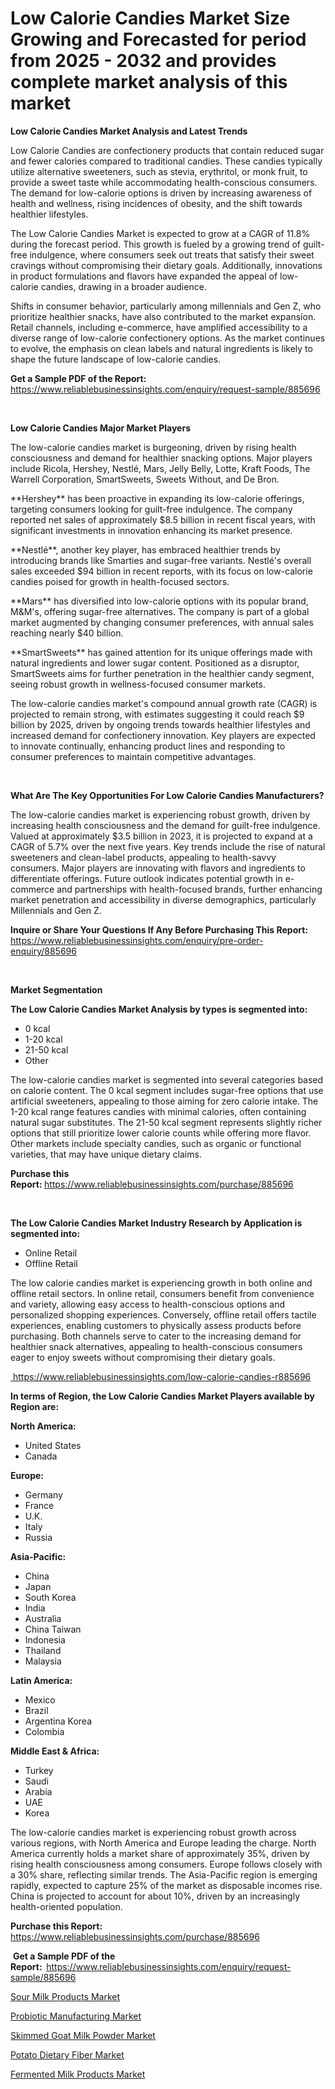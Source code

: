<p><h1>Low Calorie Candies Market Size Growing and Forecasted for period from 2025 - 2032 and provides complete market analysis of this market</h1></p><p><strong>Low Calorie Candies Market Analysis and Latest Trends</strong></p>
<p><p>Low Calorie Candies are confectionery products that contain reduced sugar and fewer calories compared to traditional candies. These candies typically utilize alternative sweeteners, such as stevia, erythritol, or monk fruit, to provide a sweet taste while accommodating health-conscious consumers. The demand for low-calorie options is driven by increasing awareness of health and wellness, rising incidences of obesity, and the shift towards healthier lifestyles.</p><p>The Low Calorie Candies Market is expected to grow at a CAGR of 11.8% during the forecast period. This growth is fueled by a growing trend of guilt-free indulgence, where consumers seek out treats that satisfy their sweet cravings without compromising their dietary goals. Additionally, innovations in product formulations and flavors have expanded the appeal of low-calorie candies, drawing in a broader audience. </p><p>Shifts in consumer behavior, particularly among millennials and Gen Z, who prioritize healthier snacks, have also contributed to the market expansion. Retail channels, including e-commerce, have amplified accessibility to a diverse range of low-calorie confectionery options. As the market continues to evolve, the emphasis on clean labels and natural ingredients is likely to shape the future landscape of low-calorie candies.</p></p>
<p><strong>Get a Sample PDF of the Report:&nbsp;</strong> <a href="https://www.reliablebusinessinsights.com/enquiry/request-sample/885696?utm_campaign=1119&utm_medium=2&utm_source=Github&utm_content=ia&utm_term=07042025&utm_id=low-calorie-candies">https://www.reliablebusinessinsights.com/enquiry/request-sample/885696</a></p>
<p>&nbsp;</p>
<p><strong>Low Calorie Candies Major Market Players</strong></p>
<p><p>The low-calorie candies market is burgeoning, driven by rising health consciousness and demand for healthier snacking options. Major players include Ricola, Hershey, Nestlé, Mars, Jelly Belly, Lotte, Kraft Foods, The Warrell Corporation, SmartSweets, Sweets Without, and De Bron.</p><p>**Hershey** has been proactive in expanding its low-calorie offerings, targeting consumers looking for guilt-free indulgence. The company reported net sales of approximately $8.5 billion in recent fiscal years, with significant investments in innovation enhancing its market presence.</p><p>**Nestlé**, another key player, has embraced healthier trends by introducing brands like Smarties and sugar-free variants. Nestlé's overall sales exceeded $94 billion in recent reports, with its focus on low-calorie candies poised for growth in health-focused sectors.</p><p>**Mars** has diversified into low-calorie options with its popular brand, M&M's, offering sugar-free alternatives. The company is part of a global market augmented by changing consumer preferences, with annual sales reaching nearly $40 billion.</p><p>**SmartSweets** has gained attention for its unique offerings made with natural ingredients and lower sugar content. Positioned as a disruptor, SmartSweets aims for further penetration in the healthier candy segment, seeing robust growth in wellness-focused consumer markets.</p><p>The low-calorie candies market's compound annual growth rate (CAGR) is projected to remain strong, with estimates suggesting it could reach $9 billion by 2025, driven by ongoing trends towards healthier lifestyles and increased demand for confectionery innovation. Key players are expected to innovate continually, enhancing product lines and responding to consumer preferences to maintain competitive advantages.</p></p>
<p>&nbsp;</p>
<p><strong>What Are The Key Opportunities For Low Calorie Candies Manufacturers?</strong></p>
<p><p>The low-calorie candies market is experiencing robust growth, driven by increasing health consciousness and the demand for guilt-free indulgence. Valued at approximately $3.5 billion in 2023, it is projected to expand at a CAGR of 5.7% over the next five years. Key trends include the rise of natural sweeteners and clean-label products, appealing to health-savvy consumers. Major players are innovating with flavors and ingredients to differentiate offerings. Future outlook indicates potential growth in e-commerce and partnerships with health-focused brands, further enhancing market penetration and accessibility in diverse demographics, particularly Millennials and Gen Z.</p></p>
<p><strong>Inquire or Share Your Questions If Any Before Purchasing This Report:</strong> <a href="https://www.reliablebusinessinsights.com/enquiry/pre-order-enquiry/885696?utm_campaign=1119&utm_medium=2&utm_source=Github&utm_content=ia&utm_term=07042025&utm_id=low-calorie-candies">https://www.reliablebusinessinsights.com/enquiry/pre-order-enquiry/885696</a></p>
<p>&nbsp;</p>
<p><strong>Market Segmentation</strong></p>
<p><strong>The Low Calorie Candies Market Analysis by types is segmented into:</strong></p>
<p><ul><li>0 kcal</li><li>1-20 kcal</li><li>21-50 kcal</li><li>Other</li></ul></p>
<p><p>The low-calorie candies market is segmented into several categories based on calorie content. The 0 kcal segment includes sugar-free options that use artificial sweeteners, appealing to those aiming for zero calorie intake. The 1-20 kcal range features candies with minimal calories, often containing natural sugar substitutes. The 21-50 kcal segment represents slightly richer options that still prioritize lower calorie counts while offering more flavor. Other markets include specialty candies, such as organic or functional varieties, that may have unique dietary claims.</p></p>
<p><strong>Purchase this Report:&nbsp;</strong><a href="https://www.reliablebusinessinsights.com/purchase/885696?utm_campaign=1119&utm_medium=2&utm_source=Github&utm_content=ia&utm_term=07042025&utm_id=low-calorie-candies">https://www.reliablebusinessinsights.com/purchase/885696</a></p>
<p>&nbsp;</p>
<p><strong>The Low Calorie Candies Market Industry Research by Application is segmented into:</strong></p>
<p><ul><li>Online Retail</li><li>Offline Retail</li></ul></p>
<p><p>The low calorie candies market is experiencing growth in both online and offline retail sectors. In online retail, consumers benefit from convenience and variety, allowing easy access to health-conscious options and personalized shopping experiences. Conversely, offline retail offers tactile experiences, enabling customers to physically assess products before purchasing. Both channels serve to cater to the increasing demand for healthier snack alternatives, appealing to health-conscious consumers eager to enjoy sweets without compromising their dietary goals.</p></p>
<p><a href="https://www.reliablebusinessinsights.com/low-calorie-candies-r885696?utm_campaign=1119&utm_medium=2&utm_source=Github&utm_content=ia&utm_term=07042025&utm_id=low-calorie-candies">&nbsp;https://www.reliablebusinessinsights.com/low-calorie-candies-r885696</a></p>
<p><strong>In terms of Region, the Low Calorie Candies Market Players available by Region are:</strong></p>
<p>
    <p> <strong> North America: </strong>
        <ul>
            <li>United States</li>
            <li>Canada</li>
        </ul>
        </p> 
    <p> <strong> Europe: </strong>
        <ul>
            <li>Germany</li>
            <li>France</li>
            <li>U.K.</li>
            <li>Italy</li>
            <li>Russia</li>
        </ul>
        </p> 
    <p> <strong> Asia-Pacific: </strong>
        <ul>
            <li>China</li>
            <li>Japan</li>
            <li>South Korea</li>
            <li>India</li>
            <li>Australia</li>
            <li>China Taiwan</li>
            <li>Indonesia</li>
            <li>Thailand</li>
            <li>Malaysia</li>
        </ul>
        </p> 
    <p> <strong> Latin America: </strong>
        <ul>
            <li>Mexico</li>
            <li>Brazil</li>
            <li>Argentina Korea</li>
            <li>Colombia</li>
        </ul>
        </p> 
    <p> <strong> Middle East & Africa: </strong>
        <ul>
            <li>Turkey</li>
            <li>Saudi</li>
            <li>Arabia</li>
            <li>UAE</li>
            <li>Korea</li>
        </ul>
    </p>
    </p>
<p><p>The low-calorie candies market is experiencing robust growth across various regions, with North America and Europe leading the charge. North America currently holds a market share of approximately 35%, driven by rising health consciousness among consumers. Europe follows closely with a 30% share, reflecting similar trends. The Asia-Pacific region is emerging rapidly, expected to capture 25% of the market as disposable incomes rise. China is projected to account for about 10%, driven by an increasingly health-oriented population.</p></p>
<p><strong>Purchase this Report: </strong><a href="https://www.reliablebusinessinsights.com/purchase/885696?utm_campaign=1119&utm_medium=2&utm_source=Github&utm_content=ia&utm_term=07042025&utm_id=low-calorie-candies">https://www.reliablebusinessinsights.com/purchase/885696</a></p>
<p>&nbsp;<strong>Get a Sample PDF of the Report:&nbsp;&nbsp;</strong><a href="https://www.reliablebusinessinsights.com/enquiry/request-sample/885696?utm_campaign=1119&utm_medium=2&utm_source=Github&utm_content=ia&utm_term=07042025&utm_id=low-calorie-candies">https://www.reliablebusinessinsights.com/enquiry/request-sample/885696</a></p>
<p><strong></strong></p>
<p><p><a href="https://github.com/tahjaylestro/Market-Research-Report-List-1/blob/main/sour-milk-products-market.md?utm_campaign=1119&utm_medium=2&utm_source=Github&utm_content=ia&utm_term=07042025&utm_id=low-calorie-candies">Sour Milk Products Market</a></p><p><a href="https://github.com/reeseberro3j/Market-Research-Report-List-1/blob/main/probiotic-manufacturing-market.md?utm_campaign=1119&utm_medium=2&utm_source=Github&utm_content=ia&utm_term=07042025&utm_id=low-calorie-candies">Probiotic Manufacturing Market</a></p><p><a href="https://github.com/rocicbenton/Market-Research-Report-List-1/blob/main/skimmed-goat-milk-powder-market.md?utm_campaign=1119&utm_medium=2&utm_source=Github&utm_content=ia&utm_term=07042025&utm_id=low-calorie-candies">Skimmed Goat Milk Powder Market</a></p><p><a href="https://github.com/filinjaic7/Market-Research-Report-List-1/blob/main/potato-dietary-fiber-market.md?utm_campaign=1119&utm_medium=2&utm_source=Github&utm_content=ia&utm_term=07042025&utm_id=low-calorie-candies">Potato Dietary Fiber Market</a></p><p><a href="https://github.com/ishikodehira/Market-Research-Report-List-1/blob/main/fermented-milk-products-market.md?utm_campaign=1119&utm_medium=2&utm_source=Github&utm_content=ia&utm_term=07042025&utm_id=low-calorie-candies">Fermented Milk Products Market</a></p></p>